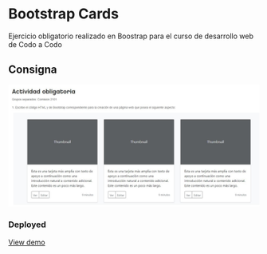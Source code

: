 # Bootstrap Cards

Ejercicio obligatorio realizado en Boostrap para el curso de desarrollo web
de Codo a Codo

## Consigna

![consigna](./consigna.jpg)

### Deployed

[View demo](https://bootstrap-cards-cac.netlify.app/)
